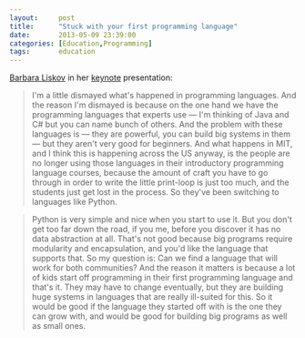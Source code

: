```yaml
---
layout:     post
title:      "Stuck with your first programming language"
date:       2013-05-09 23:39:00
categories: [Education,Programming]
tags:       education
---
```


[Barbara Liskov][1] in her [keynote][2] presentation:

> I'm a little dismayed what's happened in programming languages. And the reason I'm dismayed is because on the one hand we have the programming languages that experts use — I'm thinking of Java and C# but you can name bunch of others. And the problem with these languages is — they are powerful, you can build big systems in them — but they aren't very good for beginners. And what happens in MIT, and I think this is happening across the US anyway, is the people are no longer using those languages in their introductory programming language courses, because the amount of craft you have to go through in order to write the little print-loop is just too much, and the students just get lost in the process. So they've been switching to languages like Python.

> Python is very simple and nice when you start to use it. But you don't get too far down the road, if you me, before you discover it has no data abstraction at all. That's not good because big programs require modularity and encapsulation, and you'd like the language that supports that. So my question is: Can we find a language that will work for both communities? And the reason it matters is because a lot of kids start off programming in their first programming language and that's it. They may have to change eventually, but they are building huge systems in languages that are really ill-suited for this. So it would be good if the language they started off with is the one they can grow with, and would be good for building big programs as well as small ones.

[1]: http://en.wikipedia.org/wiki/Barbara_Liskov
[2]: http://www.infoq.com/presentations/programming-abstraction-liskov
